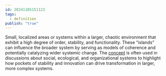 ```yaml
---
id: 20241105151123
tags:
  - definition
publish: "true"
---
```

Small, localized areas or systems within a larger, chaotic environment that exhibit a high degree of order, stability, and functionality. These “islands” can influence the broader system by serving as models of coherence and potentially catalyzing wider systemic change. The [concept](https://www.garrisoninstitute.org/islands-of-coherence/) is often used in discussions about social, ecological, and organizational systems to highlight how pockets of stability and innovation can drive transformation in larger, more complex systems.